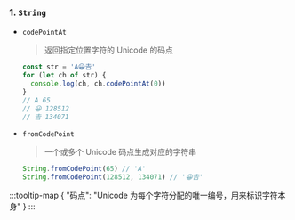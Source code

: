 ### 1. **`String`** <Sound word="String"/>

- `codePointAt` <Sound word="codePointAt"/>

  > 返回指定位置字符的 Unicode 的码点

  ```js
  const str = 'A😀𠮷'
  for (let ch of str) {
    console.log(ch, ch.codePointAt(0))
  }
  // A 65
  // 😀 128512
  // 𠮷 134071
  ```

- `fromCodePoint` <Sound word="fromCodePoint"/>

  > 一个或多个 Unicode 码点生成对应的字符串

  ```js
  String.fromCodePoint(65) // 'A'
  String.fromCodePoint(128512, 134071) // '😀𠮷'
  ```

:::tooltip-map
{
"码点": "Unicode 为每个字符分配的唯一编号，用来标识字符本身"
}
:::
